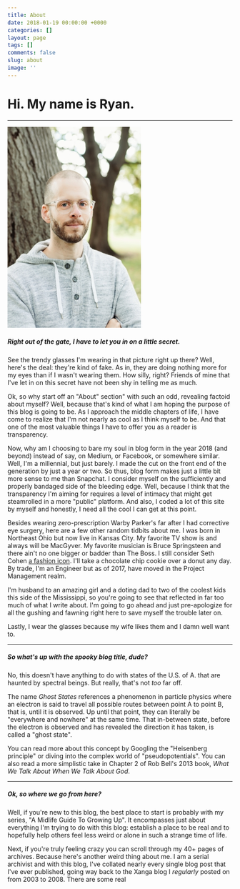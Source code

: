 ```yaml
---
title: About
date: 2018-01-19 00:00:00 +0000
categories: []
layout: page
tags: []
comments: false
slug: about
image: ''
---
```

# Hi. My name is Ryan.

---

![](/assets/images/DSC0933-small.jpg "Hey, it's me!")

##### Right out of the gate, I have to let you in on a little secret.

See the trendy glasses I'm wearing in that picture right up there? Well, here's the deal: they're kind of fake. As in, they are doing nothing more for my eyes than if I wasn't wearing them. How silly, right? Friends of mine that I've let in on this secret have not been shy in telling me as much.

Ok, so why start off an "About" section" with such an odd, revealing factoid about myself? Well, because that's kind of what I am hoping the purpose of this blog is going to be. As I approach the middle chapters of life, I have come to realize that I'm not nearly as cool as I think  myself to be. And that one of the most valuable things I have to offer you as a reader is transparency.

Now, why am I choosing to bare my soul in blog form in the year 2018 (and beyond) instead of say, on Medium, or Facebook, or somewhere similar. Well, I'm a millennial, but just barely. I made the cut on the front end of the generation by just a year or two. So thus, blog form makes just a little bit more sense to me than Snapchat. I consider myself on the sufficiently and properly bandaged side of the bleeding edge. Well, because I think that the transparency I'm aiming for requires a level of intimacy that might get steamrolled in a more "public" platform. And also, I coded a lot of this site by myself and honestly, I need all the cool I can get at this point.

Besides wearing zero-prescription Warby Parker's far after I had corrective eye surgery, here are a few other random tidbits about me. I was born in Northeast Ohio but now live in Kansas City. My favorite TV show is and always will be MacGyver. My favorite musician is Bruce Springsteen and there ain't no one bigger or badder than The Boss. I still consider Seth Cohen [a fashion icon](https://twitter.com/ryanstraits/status/817788129298042886). I'll take a chocolate chip cookie over a donut any day. By trade, I'm an Engineer but as of 2017, have moved in the Project Management realm. 

I'm husband to an amazing girl and a doting dad to two of the coolest kids this side of the Mississippi, so you're going to see that reflected in far too much of what I write about. I'm going to go ahead and just pre-apologize for all the gushing and fawning right here to save myself the trouble later on.

Lastly, I wear the glasses because my wife likes them and I damn well want to.

---

##### So what's up with the spooky blog title, dude?

No, this doesn't have anything to do with states of the U.S. of A. that are haunted by spectral beings. But really, that's not _too_ far off.

The name _Ghost States_ references a phenomenon in particle physics where an electron is said to travel all possible routes between point A to point B, that is, until it is observed. Up until that point, they can literally be "everywhere and nowhere" at the same time. That in-between state, before the electron is observed and has revealed the direction it has taken, is called a "ghost state".

You can read more about this concept by Googling the "Heisenberg principle" or diving into the complex world of "pseudopotentials". You can also read a more simplistic take in Chapter 2 of Rob Bell's 2013 book, _What We Talk About When We Talk About God_.

---

##### Ok, so where we go from here?

Well, if you're new to this blog, the best place to start is probably with my series, "A Midlife Guide To Growing Up". It encompasses just about everything I'm trying to do with this blog: establish a place to be real and to hopefully help others feel less weird or alone in such a strange time of life.

Next, if you're truly feeling crazy you can scroll through my 40+ pages of archives. Because here's another weird thing about me. I am a serial archivist and with this blog, I've collated nearly every single blog post that I've ever published, going way back to the Xanga blog I _regularly_ posted on from 2003 to 2008. There are some real